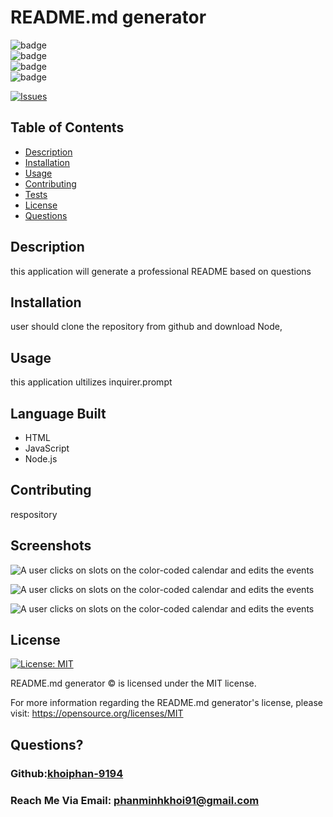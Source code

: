 # README.md generator
  ![badge](https://img.shields.io/badge/languages-HTML,JavaScript,Node.js-yellow)
  <br> 
  ![badge](https://img.shields.io/github/issues/khoiphan-9194/ReadMeGenerator)
  <br>
  ![badge](https://img.shields.io/github/issues-closed/khoiphan-9194/ReadMeGenerator)
  <br>
  ![badge](https://img.shields.io/github/last-commit/khoiphan-9194/ReadMeGenerator)
  <br>

  [![Issues](https://img.shields.io/github/contributors/khoiphan-9194/ReadMeGenerator)](https://github.com/khoiphan-9194/ReadMeGenerator/graphs/contributors)
## Table of Contents
  
- [Description](#description)
- [Installation](#installation)
- [Usage](#usage)
- [Contributing](#contributions)
- [Tests](#tests)
- [License](#license)
- [Questions](#questions)
  
## Description 
  
this application will generate a professional README based on questions
  
## Installation 
  
user should clone the repository from github and download Node,
  
## Usage 
  
this application ultilizes inquirer.prompt

## Language Built

* HTML
* JavaScript
* Node.js
  
## Contributing 
  
respository

## Screenshots 

![A user clicks on slots on the color-coded calendar and edits the events](./1.JPG)

![A user clicks on slots on the color-coded calendar and edits the events](./2.jpg)

![A user clicks on slots on the color-coded calendar and edits the events](./3.jpg)


  
## License
[![License: MIT](https://img.shields.io/badge/license-MIT-blue)](https://opensource.org/licenses/MIT)

README.md generator © is licensed under the MIT license.  

For more information regarding the README.md generator's license, please visit: 
https://opensource.org/licenses/MIT

  
## Questions?
  
### Github:[khoiphan-9194](https://github.com/khoiphan-9194)
  
### Reach Me Via Email: phanminhkhoi91@gmail.com
